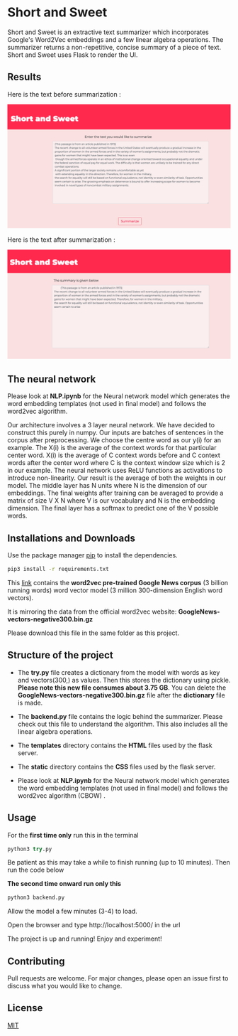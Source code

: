 # Short and Sweet

Short and Sweet is an extractive text summarizer which incorporates Google's Word2Vec embeddings and a few linear algebra operations. The summarizer returns a non-repetitive, concise summary of a piece of text. Short and Sweet uses Flask to render the UI. 


## Results

Here is the text before summarization :

 

![Original](./docs/images/original.png) 

Here is the text after summarization :

 

![Summary](./docs/images/result2.png) 

## The neural network
Please look at **NLP.ipynb** for the Neural network model which generates the word embedding templates (not used in final model) and follows the word2vec algorithm.

Our architecture involves a 3 layer neural network. We have decided to construct this purely in numpy. Our inputs are batches of sentences in the corpus after preprocessing. We choose the centre word as our y(i) for an example. The X(i) is the average of the context words for that particular center word. X(i) is the average of C context words before and C context words after the center word where C is the context window size which is 2 in our example.
The neural network uses ReLU functions as activations to introduce non-linearity. Our result is the average of both the weights in our model. The middle layer has N units where N is the dimension of our embeddings.  The final weights after training can be averaged to provide a matrix of size V X N where V is our vocabulary and N is the embedding dimension. The final layer has a softmax to predict one of the V possible words.


## Installations and Downloads

Use the package manager [pip](https://pip.pypa.io/en/stable/) to install the dependencies.

```bash
pip3 install -r requirements.txt
```

This [link](https://drive.google.com/file/d/0B7XkCwpI5KDYNlNUTTlSS21pQmM/edit) contains the **word2vec pre-trained Google News corpus** (3 billion running words) word vector model (3 million 300-dimension English word vectors).

It is mirroring the data from the official word2vec website:
**GoogleNews-vectors-negative300.bin.gz**

Please download this file in the same folder as this project.

## Structure of the project
- The **try.py** file creates a dictionary from the model with words as key and vectors(300,) as values. Then this stores the dictionary using pickle. **Please note this new file consumes about 3.75 GB**.
You can delete the **GoogleNews-vectors-negative300.bin.gz** file after the **dictionary** file is made.

- The **backend.py** file contains the logic behind the summarizer. Please check out this file to understand the algorithm. This also includes all the linear algebra operations.

- The **templates** directory contains the **HTML** files used by the flask server.

- The **static** directory contains the **CSS** files used by the flask server.

- Please look at **NLP.ipynb** for the Neural network model which generates the word embedding templates (not used in final model) and follows the word2vec algorithm (CBOW) .


## Usage


For the **first time only** 
run this in the terminal
```python
python3 try.py
```

Be patient as this may take a while to finish running (up to 10 minutes).
Then run the code below

**The second time onward run only this**
```python
python3 backend.py
```
Allow the model a few minutes (3-4) to load.

Open the browser and type http://localhost:5000/ in the url

The project is up and running! Enjoy and experiment!

## Contributing
Pull requests are welcome. For major changes, please open an issue first to discuss what you would like to change.


## License
[MIT](https://choosealicense.com/licenses/mit/)
